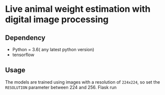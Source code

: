 # Live animal weight estimation with digital image processing


## Dependency
- Python = 3.6( any latest python version)
- tensorflow

## Usage

 The models are trained using images with a resolution of `224x224`, so set the `RESOLUTION` parameter between 224 and 256.
 Flask run

